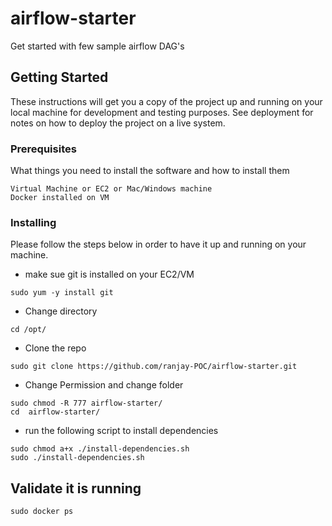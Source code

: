 # airflow-starter

Get started with few sample airflow DAG's

## Getting Started

These instructions will get you a copy of the project up and running on your local machine for development and testing purposes. See deployment for notes on how to deploy the project on a live system.

### Prerequisites

What things you need to install the software and how to install them

```
Virtual Machine or EC2 or Mac/Windows machine
Docker installed on VM
```

### Installing

Please follow the steps below in order to have it up and running on your machine.

* make sue git is installed on your EC2/VM

```
sudo yum -y install git

```

* Change directory

```
cd /opt/

```

* Clone the repo


```
sudo git clone https://github.com/ranjay-POC/airflow-starter.git 
```

* Change Permission and change folder


``` 
sudo chmod -R 777 airflow-starter/
cd  airflow-starter/
```

* run the following script to install dependencies


``` 
sudo chmod a+x ./install-dependencies.sh
sudo ./install-dependencies.sh 

```


## Validate it is running
```
sudo docker ps
```

<!-- This is commented out. 
### Break down into end to end tests

Explain what these tests test and why

```
Give an example
```

### And coding style tests

Explain what these tests test and why

```
Give an example
```

## Deployment

Add additional notes about how to deploy this on a live system

## Built With

* [Dropwizard](http://www.dropwizard.io/1.0.2/docs/) - The web framework used
* [Maven](https://maven.apache.org/) - Dependency Management
* [ROME](https://rometools.github.io/rome/) - Used to generate RSS Feeds

## Contributing

Please read [CONTRIBUTING.md](https://gist.github.com/PurpleBooth/b24679402957c63ec426) for details on our code of conduct, and the process for submitting pull requests to us.

## Versioning

We use [SemVer](http://semver.org/) for versioning. For the versions available, see the [tags on this repository](https://github.com/your/project/tags). 

## Authors

* **Billie Thompson** - *Initial work* - [PurpleBooth](https://github.com/PurpleBooth)

See also the list of [contributors](https://github.com/your/project/contributors) who participated in this project.

## License

This project is licensed under the MIT License - see the [LICENSE.md](LICENSE.md) file for details

## Acknowledgments

* Hat tip to anyone whose code was used
* Inspiration
* etc
-->